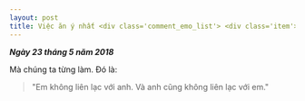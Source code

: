 ```yaml
--- 
layout: post
title: Việc ăn ý nhất <div class='comment_emo_list'> <div class='item'> <img class='comment_emo' src='https://i.imgur.com/H7SWQsD.png'/</div>
---
```


_**Ngày 23 tháng 5 năm 2018**_

Mà chúng ta từng làm. Đó là:
> "Em không liên lạc với anh. Và anh cũng không liên lạc với em."
